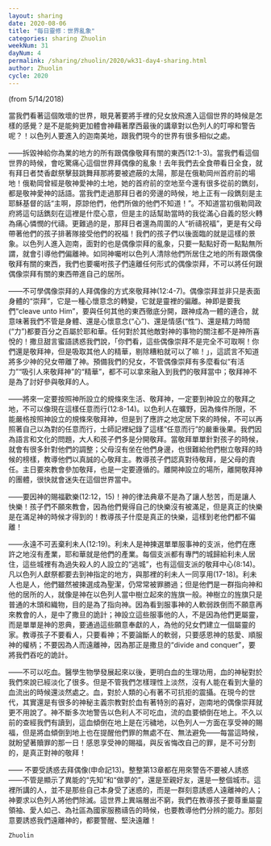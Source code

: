 ```yaml
---
layout: sharing
date: 2020-08-06
title: "每日靈修：世界亂象"
categories: sharing Zhuolin
weekNum: 31
dayNum: 4
permalink: /sharing/zhuolin/2020/wk31-day4-sharing.html
author: Zhuolin
cycle: 2020
---
```

(from 5/14/2018)

當我們看著這個敗壞的世界，眼見著要將手裡的兒女放飛進入這個世界的時候是怎樣的感覺？是不是能夠更加體會神藉著摩西最後的講章對以色列人的叮嚀和警告呢？！以色列人要進入的迦南美地，跟我們現今的世界有很多相似之處。  

——拆毀神給你為業的地方的所有跟偶像敬拜有關的東西(12:1-3)。當我們看這個世界的時候，會吃驚痛心這個世界拜偶像的亂象！去年我們去全食帶看日全食，就有拜日者焚香獻祭擊鼓跳舞拜那將要被遮蔽的太陽，那是在俄勒岡州首府前的場地！俄勒岡曾經是敬神愛神的土地，她的首府前的空地至今還有很多從前的鐫刻，都是敬神愛神的話語。當我們走過那拜日者的旁邊的時候，地上正有一段鐫刻是主耶穌基督的話“主啊，原諒他們，他們所做的他們不知道！”。不知道當初俄勒岡政府將這句話鐫刻在這裡是什麼心意，但是主的話幫助當時的我從滿心自義的怒火轉為痛心憐憫的代禱。更難過的是，那拜日者還為周圍的人“祈禱祝福”，更是有父母帶著他們的孩子排著隊接受他們的祝福！我們的孩子們以後面臨的就是這樣的景象。以色列人進入迦南，面對的也是偶像崇拜的亂象，只要一點點好奇一點點無所謂，就會引導他們偏離神。如同神囑咐以色列人清除他們所居住之地的所有跟偶像敬拜有關的東西，我們也要囑咐孩子們遠離任何形式的偶像崇拜，不可以將任何跟偶像崇拜有關的東西帶進自己的居所。  

——不可學偶像崇拜的人拜偶像的方式來敬拜神(12:4-7)。偶像崇拜並非只是表面身體的“崇拜”，它是一種心懷意念的轉變，它就是靈裡的偏離。神即是要我們“cleave unto Him”，要與任何其他的東西徹底分開，跟神成為一體的連合，就意味著我們不管是身體、還是心懷意念(“心”)、還是情感(“性”)、還是精力時間(“力”)都要百分之百屬於耶和華。任何對於其他敵對神的事物的關注都不是神所喜悅的！撒旦甜言蜜語誘惑我們說，「你們看，這些偶像崇拜不是完全不可取啊！你們還是敬拜神，但是吸取其他人的精華，剔除糟粕就可以了嘛！」，這謊言不知道將多少神的兒女帶離了神。預備我們的兒女，不管偶像崇拜有多麼看似“有活力”“吸引人來敬拜神”的“精華”，都不可以拿來融入到我們的敬拜當中；敬拜神不是為了討好參與敬拜的人。  

——將來一定要按照神所設立的規條來生活、敬拜神，一定要到神設立的敬拜之地，不可以像現在這樣任意而行(12:8-14)。以色利人在曠野，因為條件所限，不能嚴格按照神設立的規條來敬拜神，但是到了應許之地定居下來的時候，不可以再照著自己以為對的任意而行，士師記裡紀錄了這樣“任意而行”的嚴重後果。我們因為語言和文化的問題，大人和孩子們多是分開敬拜。當敬拜單單針對孩子的時候，就會有很多針對他們的調整；父母沒有坐在他們身邊，也很難給他們樹立敬拜的時候的榜樣，教導他們以真誠的心敬拜主。教導孩子們認真對待敬拜，是父母的責任。主日要來教會參加敬拜，也是一定要遵循的。離開神設立的場所，離開敬拜神的團體，很快就會迷失在這個世界當中。  

——要因神的賜福歡樂(12:12，15)！神的律法典章不是為了讓人愁苦，而是讓人快樂！孩子們不願來教會，因為他們覺得自己的快樂沒有被滿足，但是真正的快樂是在滿足神的時候才得到的！教導孩子什麼是真正的快樂，這樣到老他們都不偏離！  

——永遠不可丟棄利未人(12:19)。利未人是神揀選單單服事神的支派，他們在應許之地沒有產業，耶和華就是他們的產業。每個支派都有專門的城歸給利未人居住，這些城裡有為過失殺人的人設立的“逃城”，也有這個支派的敬拜中心(8:14)。凡以色列人獻祭都要去到神指定的地方，與那裡的利未人一同享用(17-18)。利未人也是人，他們雖然被揀選成為聖潔，仍常常被罪勝過；但是他們是一群指向神和他的居所的人，就像是神在以色列人當中樹立起來的旌旗一般。神樹立的旌旗只是普通的木頭和織物，目的是為了指向神。因為看到服事神的人軟弱跌倒而不願意再來教會的人，是中了撒旦的詭計；神設立這些服事他的人，不是因為他們更屬靈，而是單單是神的恩典，要通過這些願意奉獻的人，為他的兒女們建立一個屬靈的家。教導孩子不要看人，只要看神；不要論斷人的軟弱，只要感恩神的慈愛、順服神的權柄；不要因為人而遠離神，因為那正是撒旦的“divide and conquer”，要將我們吞吃的詭計。  

——不可以吃血。醫學生物學發展起來以後，更明白血的生理功用，血的神秘對於我們來說已經淡化了很多。但是不管我們怎樣理性上淡然，沒有人能在看到大量的血流出的時候還淡然處之。血，對於人類的心有著不可抗拒的震攝。在現今的世代，其實還是有很多的神秘主義宗教對於血有著特別的喜好，迦南地的偶像崇拜就更不用說了。神不斷多次地警告以色利人不可吃血，流的血要傾倒在地上。不久以前的查經我們有讀到，這血傾倒在地上是在污穢地，以色列人一方面在享受神的賜福，但是將血傾倒到地上也在提醒他們罪的無處不在、無法避免——每當這時候，就盼望著贖罪的那一日！感恩享受神的賜福，與反省悔改自己的罪，是不可分割的，是真正對神的敬拜！  

—— 不要受誘惑去拜偶像(申命記13)。整整第13章都在用來警告不要被人誘惑——不管是顯示了異能的“先知”和“做夢的”，還是至親好友，還是一整個城市。這裡所講的人，並不是那些自己本身受了迷惑的，而是一群刻意誘惑人遠離神的人；神要求以色列人將他們除滅。這世界上異端層出不窮，我們在教導孩子要尊重屬靈領袖、愛人如己、為社區為國家服務禱告的時候，也要教導他們分辨的能力。那刻意要誘惑我們遠離神的，都要警醒、堅決遠離！  

`Zhuolin`  

